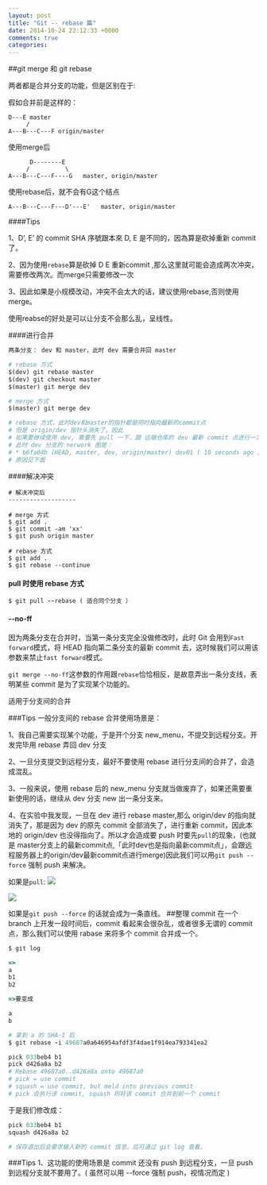 ```yaml
---
layout: post
title: "Git -- rebase 篇"
date: 2014-10-24 22:12:33 +0800
comments: true
categories: 
---
```

##git merge 和 git rebase

两者都是合并分支的功能，但是区别在于:

假如合并前是这样的：

```
D---E master
     /
A---B---C---F origin/master
```

使用merge后

```
      D--------E  
     /          \
A---B---C---F----G   master, origin/master
```

使用rebase后，就不会有G这个结点

```
A---B---C---F---D'---E'   master, origin/master
```

####Tips

1、D’, E’ 的 commit SHA 序號跟本來 D, E 是不同的，因為算是砍掉重新 commit 了。

2、因为使用`rebase`算是砍掉 D E 重新commit ,那么这里就可能会造成两次冲突，需要修改两次。而merge只需要修改一次

3、因此如果是小规模改动，冲突不会太大的话，建议使用rebase,否则使用merge。

使用reabse的好处是可以让分支不会那么乱，呈线性。


####进行合并
```ruby
两条分支： dev 和 master，此时 dev 需要合并回 master

# rebase 方式
$(dev) git rebase master
$(dev) git checkout master
$(master) git merge dev

# merge 方式
$(master) git merge dev

# rebase 方式，此时dev和master的指针都是同时指向最新的commit点
# 但是 origin/dev 指针头消失了。因此
# 如果要继续使用 dev, 需要先 pull 一下，跟 远端仓库的 dev 最新 commit 点进行一次 merge ( 当然结果是一个空 commit,此时可以 push --force)
# 此时 dev 分支的 nerwork 图是：
# * b6fa04b (HEAD, master, dev, origin/master) dev01 ( 10 seconds ago )
# 原因见下面
```

####解决冲突
```
# 解决冲突后
-------------------

# merge 方式
$ git add .
$ git commit -am 'xx'
$ git push origin master

# rebase 方式
$ git add .
$ git rebase --continue
```
	

#### pull 时使用 rebase 方式
```ruby
$ git pull --rebase ( 适合同个分支 ）
```

#### --no-ff
因为两条分支在合并时，当第一条分支完全没做修改时，此时 Git 会用到`Fast forward`模式，将 HEAD 指向第二条分支的最新 commit 去，这时候我们可以用该参数来禁止`fast forward`模式。

`git merge --no-ff`这参数的作用跟`rebase`恰恰相反，是故意弄出一条分支线，表明某些 commit 是为了实现某个功能的。

适用于分支间的合并


###Tips
一般分支间的 rebase 合并使用场景是：

1、我自己需要实现某个功能，于是开个分支 new_menu，不提交到远程分支。开发完毕用 rebase 弄回 dev 分支

2、一旦分支提交到远程分支，最好不要使用 rebase 进行分支间的合并了，会造成混乱。

3、一般来说，使用 rebase 后的 new_menu 分支就当做废弃了，如果还需要重新使用的话，继续从 dev 分支 new 出一条分支来。

4、在实验中我发现，一旦在 dev 进行 rebase master,那么 origin/dev 的指向就消失了，那是因为 dev 的原先 commit 全部消失了，进行重新 commit，因此本地的 origin/dev 也没得指向了。所以才会造成要 push 时要先`pull`的现象，(也就是 master分支上的最新commit点,「此时dev也是指向最新commit点」，会跟远程服务器上的origin/dev最新commit点进行merge)因此我们可以用`git push --force` 强制 push 来解决。

如果是`pull`:
![](http://data-storage.qiniudn.com/2546D03D-A4B6-4765-9DF4-0154F62606DC.png)

![](http://data-storage.qiniudn.com/C142553B-FE45-42B3-BC10-92111A969C3F.png)

如果是`git push --force` 的话就会成为一条直线。
##整理 commit
在一个 branch 上开发一段时间后，commit 看起来会很杂乱，或者很多无谓的 commit 点，那么我们可以使用 rabase 来将多个 commit 合并成一个。

```ruby
$ git log

=>
a
b1
b2

=>要变成

a
b
```

```ruby
# 拿到 a 的 SHA-1 后
$ git rebase -i 49687a0a646954afdf3f4dae1f914ea793341ea2
```

```ruby
pick 033beb4 b1 
pick d426a8a b2
# Rebase 49687a0..d426a8a onto 49687a0
# pick = use commit 
# squash = use commit, but meld into previous commit
# pick 会执行该 commit, squash 则将该 commit 合并到前一个 commit
```

于是我们修改成：
```ruby
pick 033beb4 b1 
squash d426a8a b2

# 保存退出后会要求输入新的 commit 信息，后可通过 git log 查看。
```

###Tips
1、这功能的使用场景是 commit 还没有 push 到远程分支，一旦 push 到远程分支就不要用了。( 虽然可以用 --force 强制 push，视情况而定 )